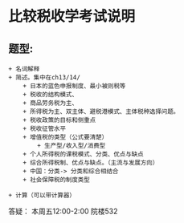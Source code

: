 # 比较税收学考试说明
## 题型:

    + 名词解释
    + 简述。集中在ch13/14/
        + 日本的蓝色申报制度、最小被则税等
        + 税收的结构模式、
        + 商品劳务税为主、
        + 所得税为主、双主体、避税港模式、主体税种选择问题。
        + 税收政策的目标和侧重点
        + 税收征管水平
        + 增值税的类型（公式要清楚）
            + 生产型/收入型/消费型
        + 个人所得税的课税模式、分类、优点与缺点
        + 综合所得税制、优点与缺点。（主流与发展方向）
        + 中国：分类-> 分类和综合相结合
        + 社会保障税的制度类型
<!--         +  -->
    + 计算（可以带计算器）

答疑： 本周五12:00-2:00 院楼532
